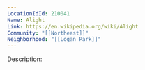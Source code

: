 ```yaml
---
LocationIdId: 210041
Name: Alight
Link: https://en.wikipedia.org/wiki/Alight
Community: "[[Northeast]]"
Neighborhood: "[[Logan Park]]"
---
```


Description: